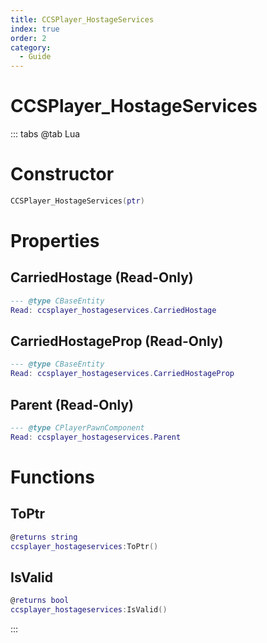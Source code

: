```yaml
---
title: CCSPlayer_HostageServices
index: true
order: 2
category:
  - Guide
---
```


# CCSPlayer_HostageServices

::: tabs
@tab Lua
# Constructor
```lua
CCSPlayer_HostageServices(ptr)
```
# Properties
## CarriedHostage (Read-Only)
```lua
--- @type CBaseEntity
Read: ccsplayer_hostageservices.CarriedHostage
```
## CarriedHostageProp (Read-Only)
```lua
--- @type CBaseEntity
Read: ccsplayer_hostageservices.CarriedHostageProp
```
## Parent (Read-Only)
```lua
--- @type CPlayerPawnComponent
Read: ccsplayer_hostageservices.Parent
```
# Functions
## ToPtr
```lua
@returns string
ccsplayer_hostageservices:ToPtr()
```
## IsValid
```lua
@returns bool
ccsplayer_hostageservices:IsValid()
```

:::